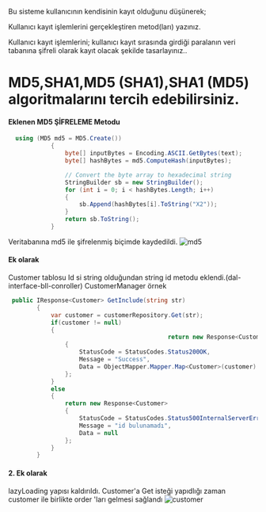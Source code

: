 Bu sisteme kullanıcının kendisinin kayıt olduğunu düşünerek;

Kullanıcı kayıt işlemlerini gerçekleştiren metod(ları) yazınız.

Kullanıcı kayıt işlemlerini; kullanıcı kayıt sırasında girdiği paralanın veri tabanına şifreli olarak kayıt olacak şekilde tasarlayınız.. 
 
# MD5,SHA1,MD5 (SHA1),SHA1 (MD5) algoritmalarını tercih edebilirsiniz. 
 
#### Eklenen MD5 ŞİFRELEME Metodu
```cs
  using (MD5 md5 = MD5.Create())
            {
                byte[] inputBytes = Encoding.ASCII.GetBytes(text);
                byte[] hashBytes = md5.ComputeHash(inputBytes);

                // Convert the byte array to hexadecimal string
                StringBuilder sb = new StringBuilder();
                for (int i = 0; i < hashBytes.Length; i++)
                {
                    sb.Append(hashBytes[i].ToString("X2"));
                }
                return sb.ToString();
            }
```
Veritabanına md5 ile şifrelenmiş biçimde kaydedildi.
![md5](https://user-images.githubusercontent.com/67828030/150515313-2c6fcadc-9516-49d6-a6f8-a604896f03f4.PNG)

#### Ek olarak
Customer tablosu Id si string olduğundan string id metodu eklendi.(dal-interface-bll-conroller)
CustomerManager örnek
```cs
 public IResponse<Customer> GetInclude(string str)
        {
            var customer = customerRepository.Get(str);
            if(customer != null)
            {
                                             return new Response<Customer>
                {
                    StatusCode = StatusCodes.Status200OK,
                    Message = "Success",
                    Data = ObjectMapper.Mapper.Map<Customer>(customer)
                };
            } 
            else 
            {
                return new Response<Customer>
                {
                    StatusCode = StatusCodes.Status500InternalServerError,
                    Message = "id bulunamadı",
                    Data = null
                };
            }
        }
```
#### 2. Ek olarak 
lazyLoading yapısı kaldırıldı. Customer'a Get isteği yapıdlığı zaman customer ile birlikte order 'ları gelmesi sağlandı
![customer](https://user-images.githubusercontent.com/67828030/150514428-5905765b-9bcd-4107-8011-277b45e04a17.PNG)
